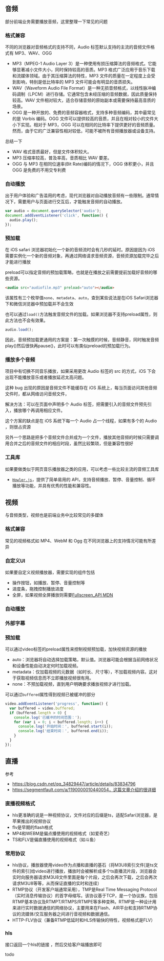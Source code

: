 

## 音频

部分前端业务需要播放音频，这里整理一下常见的问题

### 格式兼容

不同的浏览器对音频格式的支持不同，Audio 标签默认支持的主流的音频文件格式有 MP3、WAV、OGG 

* MP3（MPEG-1 Audio Layer 3）是一种使用有损压缩算法的音频格式。它能够显著减小文件大小，同时保持较高的音质。MP3 格式广泛应用于音乐下载和流媒体领域。由于其压缩算法的特性，MP3 文件的质量在一定程度上会受到影响，特别是低比特率的 MP3 文件可能会有明显的音质损失。
* WAV（Waveform Audio File Format）是一种无损音频格式，以线性脉冲编码调制（LPCM）进行存储。它通常包含未经压缩的音频数据，因此质量保持较高。WAV 文件相对较大，适合存储音频的原始副本或需要保持最高音质的场景。
* OGG 是一种开放的、免费的音频容器格式，支持多种音频编码，其中最常见的是 Vorbis 编码。OGG 文件可以提供较高的音质，并且在相对较小的文件大小下实现。相对于 MP3，OGG 可以在相同的比特率下提供更好的音频质量。然而，由于它的广泛兼容性相对较低，可能不被所有音频播放器或设备支持。

总结一下
* WAV 格式音质最好，但是文件体积较大。
* MP3 压缩率较高，普及率高，音质相比 WAV 要差。
* OGG 与 MP3 在相同位速率(Bit Rate)编码的情况下，OGG 体积更小，并且 OGG 是免费的不用交专利费

### 自动播放

出于用户体验和广告滥用的考虑，现代浏览器对自动播放音频有一些限制。通常情况下，需要用户与页面进行交互后，才能触发音频的自动播放。
```js
var audio = document.querySelector('audio');
document.addEventListener('click', function() {
  audio.play();
});
```

### 预加载

在 iOS safari 浏览器初始化一个新的音频流时会有几秒的延时。原因是因为 iOS 需要实例化一个新的音频对象，再通过网络请求音频资源，音频资源加载完毕之后才能进行播放

preload可以指定音频的预加载策略，也就是在播放之前需要提前加载好音频的哪些资源。
```html
<audio src="audiofile.mp3" preload="auto"></audio>
```
该属性有三个枚举值`none`、`metadata`、`auto`，查到某些说法是在iOS Safari浏览器下和微信浏览器中预加载并不会生效

也可以通过`load()`方法触发音频文件的加载。如果浏览器不支持preload属性，则此方法也不会有效果。

```js
audio.load();
```

因此，音频预加载更通用的方案是：第一次触摸的时候，音频静音，同时触发音频play()然后很快再pause()，此时可以有类似preload的预加载行为。

### 播放多个音频

项目中有切换不同音乐播放，如果采用更改 Audio 标签的 src 的方式，iOS 下会出现不能播放音乐或者播放延迟太高问题。

这种 bug 出现的原因是音频文件不能缓存在 iOS 系统上，每当页面访问其他音频文件时，都从网络访问音频文件，

解决方法：可以在页面中声明多个 Audio 标签，把需要引入的音频文件预先引入，播放哪个再调用相应文件。

这个方案的缺点是在 iOS 系统下每一个 Audio 占一个线程，如果有多个的 Audio ，则很占资源

另外一个思路是把多个音频文件合并成为一个文件，播放其他音频的时候只需要调用合并之后的音频文件的相应时段，虽然比较繁琐，但是兼容性很好

### 工具库

如果要做类似于网页音乐播放器之类的应用，可以考虑一些比较主流的音频工具库

* [`Howler.js`](https://howlerjs.com/)，提供了简单易用的 API，支持音频播放、暂停、音量控制、循环播放等功能，并具有优秀的性能和兼容性。

## 视频

与音频类型，视频也是前端业务中比较常见的多媒体

### 格式兼容

常见的视频格式如 MP4、WebM 和 Ogg 在不同浏览器上的支持情况可能有所差异

### 自定义UI

如果要自定义视频播放器，需要实现的组件包括
* 操作按钮，如播放、暂停、音量控制等
* 进度条，拖拽控制播放进度
* 全屏，如果视频全屏播放则需要[Fullscreen_API MDN](https://developer.mozilla.org/en-US/docs/Web/API/Fullscreen_API)

### 自动播放

### 外部字幕

### 预加载

可以通过video标签的preload属性来控制视频预加载，加快视频资源的播放

* auto：浏览器将自动选择加载策略，默认值。浏览器可能会根据当前网络状况和设备性能自动决定何时加载视频。
* metadata：仅加载视频的元数据（如时长、尺寸等），不加载视频内容。这对于获取视频信息而不立即播放视频很有用。
* none：不预加载视频，直到用户明确要求播放视频才进行加载。

可以通过`buffered`属性得到视频已被缓冲的部分
```js
video.addEventListener('progress', function() {
  var buffered = video.buffered;
  if (buffered.length > 0) {
    console.log('已缓冲的时间范围：');
    for (var i = 0; i < buffered.length; i++) {
      console.log('开始时间：', buffered.start(i));
      console.log('结束时间：', buffered.end(i));
    }
  }
});
```

## 直播

参考
* https://blog.csdn.net/qq_34829447/article/details/83834796
* https://segmentfault.com/a/1190000010440054，这篇文章介绍的很详细

### 直播视频格式

* hls更准确的说是一种视频协议，文件对应的后缀是ts，适配Safari浏览器，是苹果推出的视频协议
* flv是早期的flash格式
* MP4和WEBM是偏点播使用的视频格式（如爱奇艺）
* TS和FLV是偏直播使用的视频格式（如斗鱼）

### 常用协议

* hls协议，播放器使用video作为点播和直播的基石（将M3U8索引文件[是ts文件的索引]给video进行播放，播放时会被解析成多个ts直播流片段，浏览器会实时向服务器请求M3U8文件里面是每个片段，之后会再次下载，之后会再次请求M3U8等等，从而保证直播的实时和连续）
* RTMP协议（开发客户端通常采用），TMP是Real Time Messaging Protocol（实时消息传输协议）的首字母缩写。该协议基于TCP，是一个协议族，包括RTMP基本协议及RTMPT/RTMPS/RTMPE等多种变种。RTMP是一种设计用来进行实时数据通信的网络协议，主要用来在Flash、AIR平台和支持RTMP协议的流媒体/交互服务器之间进行音视频和数据通信。
* HTTP-FLV协议（兼备RTMP低延时和HLS传输快的特性，视频格式是FLV）

### hls

接口返回一个hls的链接 ，然后交给客户端播放即可

todo